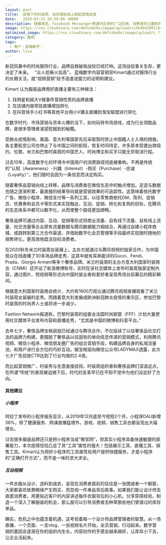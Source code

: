 ```yaml
---
layout: post
title:  疫情下的时装周，如何借助线上掀起营销自救
date:   2020-03-23 10:59:00 +0800
description: 随着微信、Facebook Messenger等通讯应用的广泛应用，消费者的兴趣和时间，正在从社交网络向通信应用转移；很多品牌就找到了其中的商业潜力，从线下转线上
image: https://res.cloudinary.com/dmfnzbe9x/image/upload/v1584942997/640_lcf8r5.jpg
optimized_image: https://res.cloudinary.com/dmfnzbe9x/image/upload/c_fill,h_171,w_325/v1584942997/640_lcf8r5.jpg
category: 案例
tags:
  - 客户｜蓝梅数字｜
author: lisa
---
```


新冠风暴中的时尚服饰行业，品牌自救破局战役已经打响。这场战役事关生存，更决定了未来。
 
“众人拾柴火焰高”， 蓝梅数字内容营销官Kimart通过对服饰行业的长期关注，就“视频营销”给予高度说服力的证明和建议。

Kimart 认为服装品牌用好直播主要有三种做法：
1. 找明星和超大V做事件营销性质的品牌直播 
2. 在店铺内做常驻直播增加转化 
3. 在抖音快手小红书等其他平台用小V播主直播到淘宝联盟进行转化


在数字时代、市场营销与资本火爆的当下，如何玩转市场游戏，成为行业领跑品牌，是很多管理者渴望挖掘到的秘籍。

受肺炎疫情影响，美国、意大利等国家先后采取暂时禁止中国籍人士入境的措施，各主要航空公司也停止了与中国之间的航班，恢复时间待定，许多原本受邀出席纽约、伦敦、米兰和巴黎时装周的中国艺人、时尚博主和买手只能无奈取消行程。

过去10年，高度数字化的环境令中国用户的消费路径彻底被重构，不再是传统的“认知（Awareness）-兴趣（Interest）-购买（Purchase）-忠诚（Loyalty）”，他们随时会因为一条信息而决定购买。

随着奢侈品营销向线上转移，品牌与消费者在微信生态中的触点增加，足迹与数据也随之逐渐积累，最直接的结果导向就是营销效果的可追踪性。这意味着依托数字广告、微信小程序、微信支付等一系列工具，以往零售商依托DM、陈列、促销员、优惠券和会员卡等形式来实现触达、互动、促销、转化和复购的目标，在腾讯的生态体系中都可以数字化，从而使整个路径更加顺畅。

奢侈品牌可通过内容、互动、促销等形式将商业流量、自有线下流量、自有线上流量、社交流量等企业原有流量数据与腾讯数据能力相结合，再通过自建小程序商城、或跳转到第三方合作渠道，并借助数字化会员管理等手段最终实现随时随地的销售转化，更高效地盘活目标消费者。

在2020秋冬米兰时装周女装展上，主办方就通过与腾讯视频的独家合作，为中国观众在线直播了30多场品牌走秀，这其中就有耳熟能详的Gucci、Fendi、Prada、Giorgio Armani等多个奢侈品牌。米兰时装周的主办方意大利国家时装商会（CNMI）还开设了新浪微博账号，实时在该社交媒体上发布时装周独家定制内容，通过图片、短视频等形式向中国时装业者和爱好者呈现秀场台前幕后的精彩瞬间。

根据意大利国家时装商会统计，大约有1600万观众通过腾讯视频直播观看了米兰时装周女装展的走秀。而随着意大利发展成欧洲新冠肺炎疫情的重灾区，参加巴黎时装周的时尚界人士或将进一步减少。

Fashion Network报道称，巴黎时装周的组委会法国时尚联盟（FFF）计划大量使用社交媒体平台发布内容和直播走秀，“尤其是中国的微博和抖音平台。”

去年七夕，奢侈品牌宝格丽就已经通过与腾讯合作，不仅延续了以往奢侈品社交打法的品牌力构建，更摆脱了奢侈品以往固有的单向信息传递的营销模式，利用腾讯视频、微信小程序、微信朋友圈广告的组合营销手段，构建品牌自身的私域流量池，和用户进行全方位的巧妙互动。据宝格丽向微信公众号LADYMAX透露，此次七夕广告投放CTR达到了行业均值的2.4倍。

而比起营销推广，时装秀与生意直接挂钩，时装周组织者和奢侈品牌们深谙这点，在所谓“传统”的表现被迫摘下后，时代的变革早已在不知不觉中为他们设定好了方向。

#### 其他建议

##### 小程序

阿拉丁发布的小程序报告显示，从2019年12月底至今短短2个月，小程序DAU新增36%，除了健康服务、网课直播猛增外，游戏、视频、销售工具也都呈现出大幅增长。

过去很多服装品牌还只是把小程序当成“微官网”，但其实小程序具备快速敏捷的部署能力，本次疫情恰恰凸显了其“工具”属性的强大！包括展示工具、直播工具、销售工具。Kimart认为用好小程序的工具属性给用户提供快捷服务，才是小程序的“正确打开方式”，而不是一味的求大求全。

##### 互动视频
一件衣服从设计、选料到成衣，呈现在消费者面前的往往是一张图或者一个橱窗，大家都喜欢依靠眼缘产生购买，而忽视一件单品背后故事。如果我们能让设计师去直面消费者，用更贴近客户的内容讲述每件衣服背后的小心机，分享穿搭经验，制造一个深入了解服装的机会，那么就可以引导消费者去种草那些他们曾错过的库存单品。     

确实，危机之中也蕴含着机遇，这考验着每一个设计师品牌管理者的智慧。从一场直播、一个页面、一支vlog、一张视频名片开始，全员营销，行动起来。数字营销的基因会逐渐在你的组织内生长，内容创作的手感会越来越好，让库存小下去，让企业活起来。